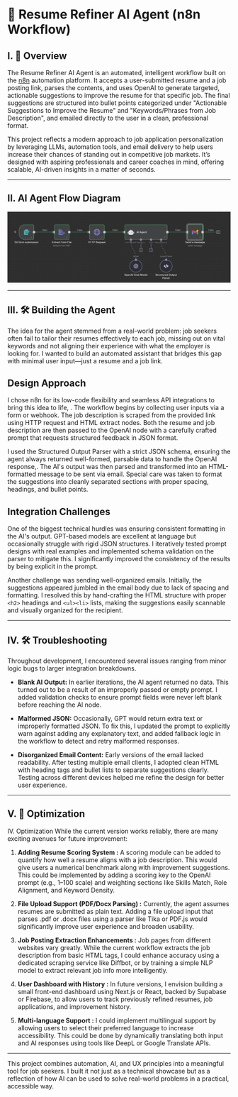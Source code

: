 # 🧠 Resume Refiner AI Agent (n8n Workflow)

## I. 📄 Overview

The Resume Refiner AI Agent is an automated, intelligent workflow built on the [n8n](https://n8n.io/)  automation platform. It accepts a user-submitted resume and a job posting link, parses the contents, and uses OpenAI to generate targeted, actionable suggestions to improve the resume for that specific job. The final suggestions are structured into bullet points categorized under "Actionable Suggestions to Improve the Resume" and "Keywords/Phrases from Job Description", and emailed directly to the user in a clean, professional format.

This project reflects a modern approach to job application personalization by leveraging LLMs, automation tools, and email delivery to help users increase their chances of standing out in competitive job markets. It’s designed with aspiring professionals and career coaches in mind, offering scalable, AI-driven insights in a matter of seconds.

---

## II. AI Agent Flow Diagram

![n8n Workflow Diagram](n8n_Diagram/n8n_AI_agent_workflow1.png)

---

## III. 🛠️ Building the Agent

The idea for the agent stemmed from a real-world problem: job seekers often fail to tailor their resumes effectively to each job, missing out on vital keywords and not aligning their experience with what the employer is looking for. I wanted to build an automated assistant that bridges this gap with minimal user input—just a resume and a job link.

## Design Approach

I chose n8n for its low-code flexibility and seamless API integrations to bring this idea to life, . The workflow begins by collecting user inputs via a form or webhook. The job description is scraped from the provided link using HTTP request and HTML extract nodes. Both the resume and job description are then passed to the OpenAI node with a carefully crafted prompt that requests structured feedback in JSON format.

I used the Structured Output Parser with a strict JSON schema, ensuring the agent always returned well-formed, parsable data to handle the OpenAI response,. The AI's output was then parsed and transformed into an HTML-formatted message to be sent via email. Special care was taken to format the suggestions into cleanly separated sections with proper spacing, headings, and bullet points.

## Integration Challenges

One of the biggest technical hurdles was ensuring consistent formatting in the AI's output. GPT-based models are excellent at language but occasionally struggle with rigid JSON structures. I iteratively tested prompt designs with real examples and implemented schema validation on the parser to mitigate this. I significantly improved the consistency of the results by being explicit in the prompt. 

Another challenge was sending well-organized emails. Initially, the suggestions appeared jumbled in the email body due to lack of spacing and formatting. I resolved this by hand-crafting the HTML structure with proper `<h2>` headings and `<ul><li>` lists, making the suggestions easily scannable and visually organized for the recipient.


---

## IV. 🛠️ Troubleshooting

Throughout development, I encountered several issues ranging from minor logic bugs to larger integration breakdowns.

- **Blank AI Output:** In earlier iterations, the AI agent returned no data. This turned out to be a result of an improperly passed or empty prompt. I added validation checks to ensure prompt fields were never left blank before reaching the AI node.

- **Malformed JSON:** Occasionally, GPT would return extra text or improperly formatted JSON. To fix this, I updated the prompt to explicitly warn against adding any explanatory text, and added fallback logic in the workflow to detect and retry malformed responses.

- **Disorganized Email Content:** Early versions of the email lacked readability. After testing multiple email clients, I adopted clean HTML with heading tags and bullet lists to separate suggestions clearly. Testing across different devices helped me refine the design for better user experience.



---

## V. 🚀 Optimization

IV. Optimization
While the current version works reliably, there are many exciting avenues for future improvement:

1. **Adding Resume Scoring System :** 
A scoring module can be added to quantify how well a resume aligns with a job description. This would give users a numerical benchmark along with improvement suggestions. This could be implemented by adding a scoring key to the OpenAI prompt (e.g., 1–100 scale) and weighting sections like Skills Match, Role Alignment, and Keyword Density.

2. **File Upload Support (PDF/Docx Parsing) :**
Currently, the agent assumes resumes are submitted as plain text. Adding a file upload input that parses .pdf or .docx files using a parser like Tika or PDF.js would significantly improve user experience and broaden usability.

3. **Job Posting Extraction Enhancements :**
Job pages from different websites vary greatly. While the current workflow extracts the job description from basic HTML tags, I could enhance accuracy using a dedicated scraping service like Diffbot, or by training a simple NLP model to extract relevant job info more intelligently.

4. **User Dashboard with History :**
In future versions, I envision building a small front-end dashboard using Next.js or React, backed by Supabase or Firebase, to allow users to track previously refined resumes, job applications, and improvement history.

5. **Multi-language Support :**
I could implement multilingual support by allowing users to select their preferred language to increase accessibility. This could be done by dynamically translating both input and AI responses using tools like DeepL or Google Translate APIs.
---

This project combines automation, AI, and UX principles into a meaningful tool for job seekers. I built it not just as a technical showcase but as a reflection of how AI can be used to solve real-world problems in a practical, accessible way.
